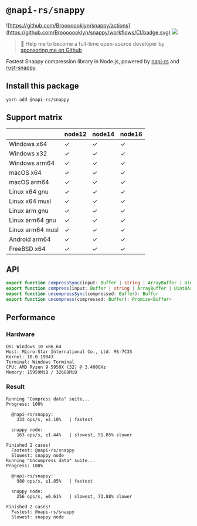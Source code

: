 # `@napi-rs/snappy`

![https://github.com/Brooooooklyn/snappy/actions](https://github.com/Brooooooklyn/snappy/workflows/CI/badge.svg)
![](https://img.shields.io/npm/dm/@napi-rs/snappy.svg?sanitize=true)

> 🚀 Help me to become a full-time open-source developer by [sponsoring me on Github](https://github.com/sponsors/Brooooooklyn)

Fastest Snappy compression library in Node.js, powered by [napi-rs](https://napi.rs) and [rust-snappy](https://github.com/BurntSushi/rust-snappy).

## Install this package

```
yarn add @napi-rs/snappy
```

## Support matrix

|                  | node12 | node14 | node16 |
| ---------------- | ------ | ------ | ------ |
| Windows x64      | ✓      | ✓      | ✓      |
| Windows x32      | ✓      | ✓      | ✓      |
| Windows arm64    | ✓      | ✓      | ✓      |
| macOS x64        | ✓      | ✓      | ✓      |
| macOS arm64      | ✓      | ✓      | ✓      |
| Linux x64 gnu    | ✓      | ✓      | ✓      |
| Linux x64 musl   | ✓      | ✓      | ✓      |
| Linux arm gnu    | ✓      | ✓      | ✓      |
| Linux arm64 gnu  | ✓      | ✓      | ✓      |
| Linux arm64 musl | ✓      | ✓      | ✓      |
| Android arm64    | ✓      | ✓      | ✓      |
| FreeBSD x64      | ✓      | ✓      | ✓      |

## API

```ts
export function compressSync(input: Buffer | string | ArrayBuffer | Uint8Array): Buffer
export function compress(input: Buffer | string | ArrayBuffer | Uint8Array): Promise<Buffer>
export function uncompressSync(compressed: Buffer): Buffer
export function uncompress(compressed: Buffer): Promise<Buffer>
```

## Performance

### Hardware

```
OS: Windows 10 x86_64
Host: Micro-Star International Co., Ltd. MS-7C35
Kernel: 10.0.19043
Terminal: Windows Terminal
CPU: AMD Ryzen 9 5950X (32) @ 3.400GHz
Memory: 15959MiB / 32688MiB
```

### Result

```
Running "Compress data" suite...
Progress: 100%

  @napi-rs/snappy:
    333 ops/s, ±2.10%   | fastest

  snappy node:
    163 ops/s, ±1.44%   | slowest, 51.05% slower

Finished 2 cases!
  Fastest: @napi-rs/snappy
  Slowest: snappy node
Running "Uncompress data" suite...
Progress: 100%

  @napi-rs/snappy:
    980 ops/s, ±1.85%   | fastest

  snappy node:
    256 ops/s, ±0.61%   | slowest, 73.88% slower

Finished 2 cases!
  Fastest: @napi-rs/snappy
  Slowest: snappy node
```
